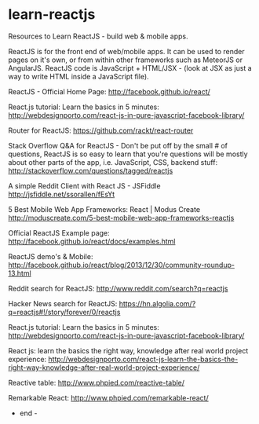 learn-reactjs
=============

Resources to Learn ReactJS - build web &amp; mobile apps.

ReactJS is for the front end of web/mobile apps. It can be used to render pages on it's own, or from within other frameworks such as MeteorJS or AngularJS. ReactJS code is JavaScript + HTML/JSX - (look at JSX as just a way to write HTML inside a JavaScript file).

ReactJS - Official Home Page: 
http://facebook.github.io/react/


React.js tutorial: Learn the basics in 5 minutes:
http://webdesignporto.com/react-js-in-pure-javascript-facebook-library/


Router for ReactJS:
https://github.com/rackt/react-router


Stack Overflow Q&A for ReactJS - Don't be put off by the small # of questions, ReactJS is so easy to learn that you're questions will be mostly about other parts of the app, i.e. JavaScript, CSS, backend stuff:
http://stackoverflow.com/questions/tagged/reactjs


A simple Reddit Client with React JS - JSFiddle
http://jsfiddle.net/ssorallen/fEsYt


5 Best Mobile Web App Frameworks: React | Modus Create
http://moduscreate.com/5-best-mobile-web-app-frameworks-reactjs


Official ReactJS Example page:
http://facebook.github.io/react/docs/examples.html


ReactJS demo's & Mobile:
http://facebook.github.io/react/blog/2013/12/30/community-roundup-13.html


Reddit search for ReactJS:
http://www.reddit.com/search?q=reactjs


Hacker News search for ReactJS:
https://hn.algolia.com/?q=reactjs#!/story/forever/0/reactjs


React.js tutorial: Learn the basics in 5 minutes:
http://webdesignporto.com/react-js-in-pure-javascript-facebook-library/


React js: learn the basics the right way, knowledge after real world project experience:
http://webdesignporto.com/react-js-learn-the-basics-the-right-way-knowledge-after-real-world-project-experience/


Reactive table:
http://www.phpied.com/reactive-table/


Remarkable React:
http://www.phpied.com/remarkable-react/

 - end - 
